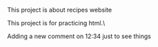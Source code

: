 This project is about recipes website 

This project is for practicing html.\

Adding a new comment on 12:34 just to see things